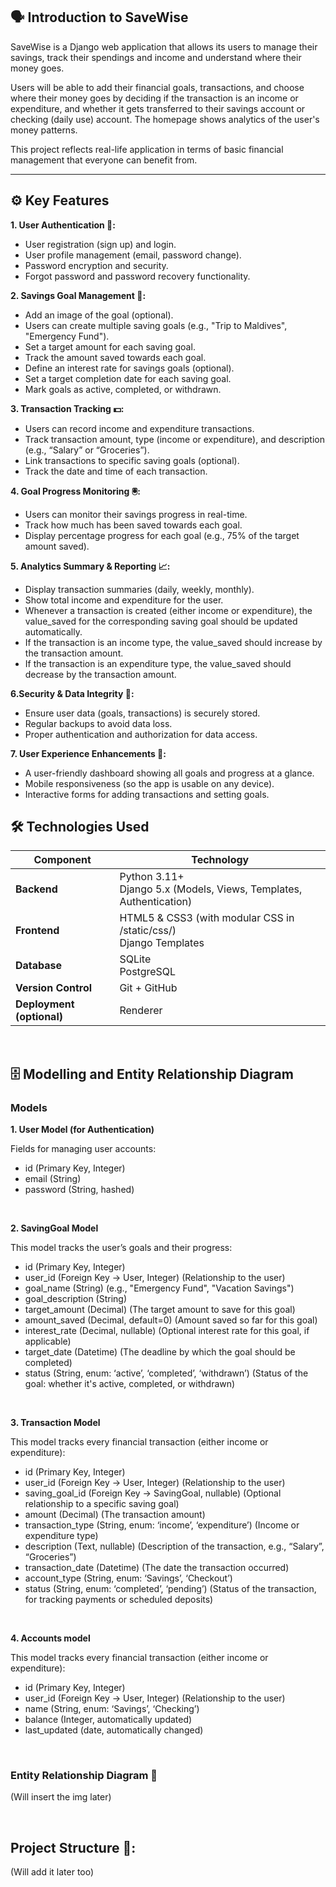 ## 🗣️ Introduction to SaveWise

SaveWise is a Django web application that allows its users to manage their savings, track their spendings and income and understand where their money goes.

Users will be able to add their financial goals, transactions, and choose where their money goes by deciding if the transaction is an income or expenditure, and whether it gets transferred to their savings account or checking (daily use) account. The homepage shows analytics of the user's money patterns.

This project reflects real-life application in terms of basic financial management that everyone can benefit from.

---

## ⚙️ Key Features

**1. User Authentication 🔑:**

- User registration (sign up) and login.
- User profile management (email, password change).
- Password encryption and security.
- Forgot password and password recovery functionality.


**2. Savings Goal Management 🥅:**

- Add an image of the goal (optional).
- Users can create multiple saving goals (e.g., "Trip to Maldives", "Emergency Fund").
- Set a target amount for each saving goal.
- Track the amount saved towards each goal.
- Define an interest rate for savings goals (optional).
- Set a target completion date for each saving goal.
- Mark goals as active, completed, or withdrawn.


**3. Transaction Tracking 💵:**

- Users can record income and expenditure transactions.
- Track transaction amount, type (income or expenditure), and description (e.g., “Salary” or “Groceries”).
- Link transactions to specific saving goals (optional).
- Track the date and time of each transaction.


**4. Goal Progress Monitoring 🖲️:**

- Users can monitor their savings progress in real-time.
- Track how much has been saved towards each goal.
- Display percentage progress for each goal (e.g., 75% of the target amount saved).


**5. Analytics Summary & Reporting 📈:**

- Display transaction summaries (daily, weekly, monthly).
- Show total income and expenditure for the user.
- Whenever a transaction is created (either income or expenditure), the value_saved for the corresponding saving goal should be updated automatically.
- If the transaction is an income type, the value_saved should increase by the transaction amount.
- If the transaction is an expenditure type, the value_saved should decrease by the transaction amount.


**6.Security & Data Integrity 🔐:**

- Ensure user data (goals, transactions) is securely stored.
- Regular backups to avoid data loss.
- Proper authentication and authorization for data access.


**7. User Experience Enhancements 👤:**

- A user-friendly dashboard showing all goals and progress at a glance.
- Mobile responsiveness (so the app is usable on any device).
- Interactive forms for adding transactions and setting goals.


## 🛠️ Technologies Used

| **Component**         | **Technology**                                                                 |
|-----------------------|---------------------------------------------------------------------------------|
| **Backend**           | Python 3.11+ <br> Django 5.x (Models, Views, Templates, Authentication)         |
| **Frontend**          | HTML5 & CSS3 (with modular CSS in /static/css/) <br> Django Templates          |
| **Database**          | SQLite <br> PostgreSQL                                                            |
| **Version Control**   | Git + GitHub                                                                   |
| **Deployment (optional)** | Renderer                                                                      |

<br>

## 🗄️ Modelling and Entity Relationship Diagram

### Models

**1. User Model (for Authentication)**

Fields for managing user accounts:

- id (Primary Key, Integer)
- email (String)
- password (String, hashed)

<br>

**2. SavingGoal Model**

This model tracks the user’s goals and their progress:

- id (Primary Key, Integer)
- user_id (Foreign Key -> User, Integer)
(Relationship to the user)
- goal_name (String)
(e.g., "Emergency Fund", "Vacation Savings")
- goal_description (String)
- target_amount (Decimal)
(The target amount to save for this goal)
- amount_saved (Decimal, default=0)
(Amount saved so far for this goal)
- interest_rate (Decimal, nullable)
(Optional interest rate for this goal, if applicable)
- target_date (Datetime)
(The deadline by which the goal should be completed)
- status (String, enum: ‘active’, ‘completed’, ‘withdrawn’)
(Status of the goal: whether it's active, completed, or withdrawn)

<br>

**3. Transaction Model**

This model tracks every financial transaction (either income or expenditure):

- id (Primary Key, Integer)
- user_id (Foreign Key -> User, Integer)
(Relationship to the user)
- saving_goal_id (Foreign Key -> SavingGoal, nullable)
(Optional relationship to a specific saving goal)
- amount (Decimal)
(The transaction amount)
- transaction_type (String, enum: ‘income’, ‘expenditure’)
(Income or expenditure type)
- description (Text, nullable)
(Description of the transaction, e.g., “Salary”, “Groceries”)
- transaction_date (Datetime)
(The date the transaction occurred)
- account_type (String, enum: ‘Savings’, ‘Checkout’)
- status (String, enum: ‘completed’, ‘pending’)
(Status of the transaction, for tracking payments or scheduled deposits)

<br>

**4. Accounts model**

This model tracks every financial transaction (either income or expenditure):

- id (Primary Key, Integer)
- user_id (Foreign Key -> User, Integer)
(Relationship to the user)
- name (String, enum: ‘Savings’, ‘Checking’)
- balance (Integer, automatically updated)
- last_updated (date, automatically changed)

<br>

### Entity Relationship Diagram 🔷

(Will insert the img later)

<br>

## Project Structure 📂:

(Will add it later too)
